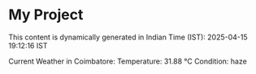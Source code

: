 # My Project

This content is dynamically generated in Indian Time (IST): 2025-04-15 19:12:16 IST


Current Weather in Coimbatore:
Temperature: 31.88 °C
Condition: haze
